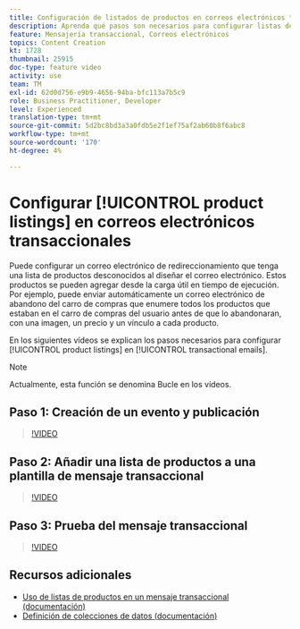 ```yaml
---
title: Configuración de listados de productos en correos electrónicos transaccionales
description: Aprenda qué pasos son necesarios para configurar listas de productos en correos electrónicos transaccionales.
feature: Mensajería transaccional, Correos electrónicos
topics: Content Creation
kt: 1728
thumbnail: 25915
doc-type: feature video
activity: use
team: TM
exl-id: 62d0d756-e9b9-4656-94ba-bfc113a7b5c9
role: Business Practitioner, Developer
level: Experienced
translation-type: tm+mt
source-git-commit: 5d2bc8bd3a3a0fdb5e2f1ef75af2ab60b8f6abc8
workflow-type: tm+mt
source-wordcount: '170'
ht-degree: 4%

---
```


# Configurar [!UICONTROL product listings] en correos electrónicos transaccionales

Puede configurar un correo electrónico de redireccionamiento que tenga una lista de productos desconocidos al diseñar el correo electrónico. Estos productos se pueden agregar desde la carga útil en tiempo de ejecución. Por ejemplo, puede enviar automáticamente un correo electrónico de abandono del carro de compras que enumere todos los productos que estaban en el carro de compras del usuario antes de que lo abandonaran, con una imagen, un precio y un vínculo a cada producto.

En los siguientes vídeos se explican los pasos necesarios para configurar [!UICONTROL product listings] en [!UICONTROL transactional emails].

>[!NOTE]
>
>Actualmente, esta función se denomina Bucle en los vídeos.

## Paso 1: Creación de un evento y publicación

>[!VIDEO](https://video.tv.adobe.com/v/25914?quality=12)

## Paso 2: Añadir una lista de productos a una plantilla de mensaje transaccional

>[!VIDEO](https://video.tv.adobe.com/v/25915?quality=12)

## Paso 3: Prueba del mensaje transaccional

>[!VIDEO](https://video.tv.adobe.com/v/25916?quality=12)

## Recursos adicionales

* [Uso de listas de productos en un mensaje transaccional (documentación)](https://docs.adobe.com/content/help/en/campaign-standard/using/communication-channels/transactional-messaging/event-transactional-messages.html#using-product-listings-in-a-transactional-message)
* [Definición de colecciones de datos (documentación)](https://docs.adobe.com/content/help/en/campaign-standard/using/administrating/configuring-channels/configuring-transactional-messaging.html#defining-data-collections)
